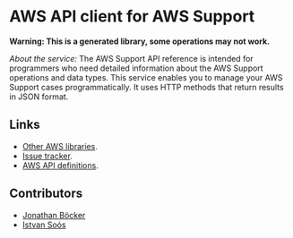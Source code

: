# AWS API client for AWS Support

**Warning: This is a generated library, some operations may not work.**

*About the service:*
The AWS Support API reference is intended for programmers who need detailed
information about the AWS Support operations and data types. This service
enables you to manage your AWS Support cases programmatically. It uses HTTP
methods that return results in JSON format.

## Links

- [Other AWS libraries](https://github.com/agilord/aws_client/tree/master/generated).
- [Issue tracker](https://github.com/agilord/aws_client/issues).
- [AWS API definitions](https://github.com/aws/aws-sdk-js/tree/master/apis).

## Contributors

- [Jonathan Böcker](https://github.com/Schwusch)
- [Istvan Soós](https://github.com/isoos)

